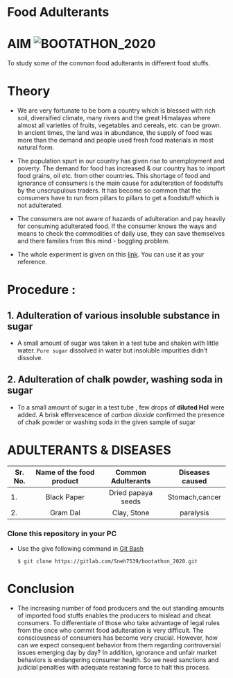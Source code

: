 Food Adulterants
================

AIM ![BOOTATHON_2020](https://img.shields.io/badge/BOOTATHON-2020-blue)
===
To study some of the common food adulterants in different food stuffs.

Theory
======
+ We are very fortunate to be born a country which is blessed with rich soil, diversified climate, many rivers and the great Himalayas where almost all varieties of fruits, vegetables and cereals, etc. can be grown. In ancient times, the land was in abundance, the supply of food was more than the demand and people used fresh food materials in most natural form.

+ The population spurt in our country has given rise to unemployment and poverty. The demand for food has increased & our country has to import food grains, oil etc. from other countries. This shortage of food and ignorance of consumers is the main cause for adulteration of foodstuffs by the unscrupulous traders. It has become so common that the consumers have to run from pillars to pillars to get a foodstuff which is not adulterated.

+ The consumers are not aware of hazards of adulteration and pay heavily for consuming adulterated food. If the consumer knows the ways and means to check the commodities of daily use, they can save themselves and there families from this mind - boggling problem.

+ The whole experiment is given on this [link](https://www.academia.edu/5970358/Chemistry_Project_CONTENTS_Aim_Introduction_Theoretical_Background_Procedure_Observations_and_Result_Adulterants_and_Diseases_Some_Common_Ways_Of_Detecting_Adulteration_Precautions_Against_Food_Adulteration_Conclusion). You can use it as your reference.

# Procedure :
## 1. Adulteration of various insoluble substance in sugar
-  A small amount of sugar was taken in a test tube and shaken with little water. `Pure sugar` dissolved in water but insoluble impurities didn’t dissolve.

## 2. Adulteration of chalk powder, washing soda in sugar
-  To a small amount of sugar in a test tube , few drops of **diluted Hcl** were added. A brisk effervescence of _carbon dioxide_ confirmed the presence of chalk powder or washing soda in the given sample of sugar

# ADULTERANTS & DISEASES
| Sr. No. | Name of the food product | Common Adulterants | Diseases caused |
| ------- |:------------------------:|:------------------:|:---------------:|
|    1.   |       Black Paper        | Dried papaya seeds | Stomach,cancer  |
|    2.   |       Gram Dal           |    Clay, Stone     |    paralysis    |

### Clone this repository in your PC
- Use the give following command in [Git Bash](git-scm.com)

      $ git clone https://gitlab.com/Sneh7539/bootathon_2020.git

# Conclusion
- The increasing number of food producers and the out standing amounts of imported food stuffs enables the producers to mislead and cheat consumers. To differentiate of those who take advantage of legal rules from the once who commit food adulteration is very difficult. The consciousness of consumers has become very crucial. However, how can we expect consequent behavior from them regarding controversial issues emerging day by day? In addition, ignorance and unfair market behaviors is endangering consumer health. So we need sanctions and judicial penalties with adequate restaning force to halt this process.